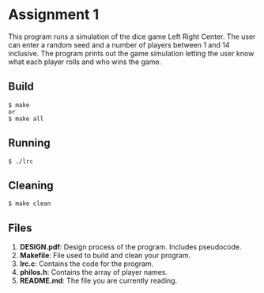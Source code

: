 # Assignment 1

This program runs a simulation of the dice game Left Right Center. The user can enter a random seed
and a number of players between 1 and 14 inclusive. The program prints out the game simulation
letting the user know what each player rolls and who wins the game.

## Build
	$ make
	or
	$ make all

## Running
	$ ./lrc

## Cleaning
	$ make clean

## Files
1. **DESIGN.pdf**: Design process of the program. Includes pseudocode.
2. **Makefile**: File used to build and clean your program.
3. **lrc.c**: Contains the code for the program.
4. **philos.h**: Contains the array of player names.
5. **README.md**: The file you are currently reading.

